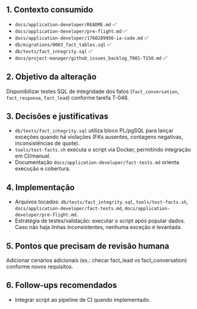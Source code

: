 ## 1. Contexto consumido
- `docs/application-developer/README.md` ✅
- `docs/application-developer/pre-flight.md` ✅
- `docs/application-developer/1760289956-ia-code.md` ✅
- `db/migrations/0003_fact_tables.sql` ✅
- `db/tests/fact_integrity.sql` ✅
- `docs/project-manager/github_issues_backlog_T001-T150.md` ✅

## 2. Objetivo da alteração
Disponibilizar testes SQL de integridade dos fatos (`fact_conversation`, `fact_response`, `fact_lead`) conforme tarefa T-048.

## 3. Decisões e justificativas
- `db/tests/fact_integrity.sql` utiliza bloco PL/pgSQL para lançar exceções quando há violações (FKs ausentes, contagens negativas, inconsistências de quote).
- `tools/test-facts.sh` executa o script via Docker, permitindo integração em CI/manual.
- Documentação `docs/application-developer/fact-tests.md` orienta execução e cobertura.

## 4. Implementação
- Arquivos tocados: `db/tests/fact_integrity.sql`, `tools/test-facts.sh`, `docs/application-developer/fact-tests.md`, `docs/application-developer/pre-flight.md`.
- Estratégia de testes/validação: executar o script após popular dados. Caso não haja linhas inconsistentes, nenhuma exceção é levantada.

## 5. Pontos que precisam de revisão humana
Adicionar cenários adicionais (ex.: checar fact_lead vs fact_conversation) conforme novos requisitos.

## 6. Follow-ups recomendados
- Integrar script ao pipeline de CI quando implementado.
